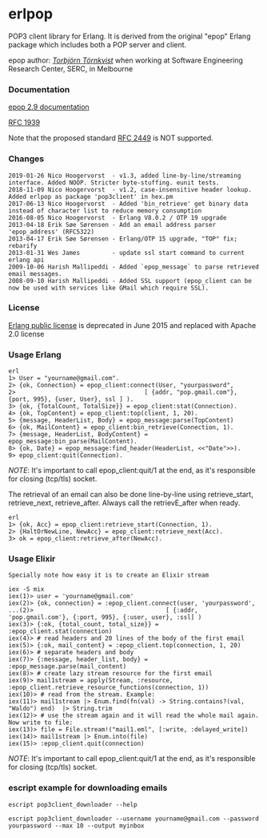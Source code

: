 erlpop
============

POP3 client library for Erlang. It is derived from the original "epop" Erlang package which includes both a POP server and client.

epop author: [*Torbjörn Törnkvist*](https://web.archive.org/web/19990202132504/http://www.serc.rmit.edu.au/~tobbe) when working at Software Engineering Research Center, SERC, in Melbourne

### Documentation ###

[epop 2.9 documentation](https://nico-amsterdam.github.io/erlpop/epop_client.html)

[RFC 1939](https://tools.ietf.org/html/rfc1939)

Note that the proposed standard [RFC 2449](https://tools.ietf.org/html/rfc2449) is NOT supported.

### Changes ###
    2019-01-26 Nico Hoogervorst  - v1.3, added line-by-line/streaming interface. Added NOOP. Stricter byte-stuffing. eunit tests.
    2018-11-09 Nico Hoogervorst  - v1.2, case-insensitive header lookup. Added erlpop as package 'pop3client' in hex.pm
    2017-06-13 Nico Hoogervorst  - Added 'bin_retrieve' get binary data instead of character list to reduce memory consumption
    2016-08-05 Nico Hoogervorst  - Erlang V8.0.2 / OTP 19 upgrade
    2013-04-18 Erik Søe Sørensen - Add an email address parser 'epop_address' (RFC5322)
    2013-04-17 Erik Søe Sørensen - Erlang/OTP 15 upgrade, "TOP" fix; rebarify
    2013-01-31 Wes James         - update ssl start command to current erlang api 
    2009-10-06 Harish Mallipeddi - Added `epop_message` to parse retrieved email messages.
    2008-09-10 Harish Mallipeddi - Added SSL support (epop_client can be now be used with services like GMail which require SSL).

### License ###

[Erlang public license](https://en.wikipedia.org/wiki/Erlang_Public_License) is deprecated in June 2015 and replaced with Apache 2.0 license


### Usage Erlang ###

    erl
    1> User = "yourname@gmail.com".
    2> {ok, Connection} = epop_client:connect(User, "yourpassword",
    2>                                    [ {addr, "pop.gmail.com"}, {port, 995}, {user, User}, ssl ] ).
    3> {ok, {TotalCount, TotalSize}} = epop_client:stat(Connection).
    4> {ok, TopContent} = epop_client:top(client, 1, 20).
    5> {message, HeaderList, Body} = epop_message:parse(TopContent)
    6> {ok, MailContent} = epop_client:bin_retrieve(Connection, 1).
    7> {message, HeaderList, BodyContent} = epop_message:bin_parse(MailContent).
    8> {ok, Date} = epop_message:find_header(HeaderList, <<"Date">>). 
    9> epop_client:quit(Connection).

  *NOTE*: It's important to call epop_client:quit/1 at the end, as it's responsible for closing (tcp/tls) socket.
  
  The retrieval of an email can also be done line-by-line using retrieve_start, retrieve_next, retrieve_after. 
  Always call the retrievE_after when ready. 
  
    erl
    1> {ok, Acc} = epop_client:retrieve_start(Connection, 1).
    2> {HaltOrNewLine, NewAcc} = epop_client:retrieve_next(Acc).
    3> ok = epop_client:retrieve_after(NewAcc).
     

### Usage Elixir ###

    Specially note how easy it is to create an Elixir stream

    iex -S mix
    iex(1)> user = 'yourname@gmail.com'
    iex(2)> {ok, connection} = :epop_client.connect(user, 'yourpassword', 
    ...(2)>                                     [ {:addr, 'pop.gmail.com'}, {:port, 995}, {:user, user}, :ssl] )
    iex(3)> {:ok, {total_count, total_size}} = :epop_client.stat(connection)
    iex(4)> # read headers and 20 lines of the body of the first email
    iex(5)> {:ok, mail_content} = :epop_client.top(connection, 1, 20)
    iex(6)> # separate headers and body
    iex(7)> {:message, header_list, body} = :epop_message.parse(mail_content)
    iex(8)> # create lazy stream resource for the first email
    iex(9)> mail1stream = apply(Stream, :resource, :epop_client.retrieve_resource_functions(connection, 1))
    iex(10)> # read from the stream. Example:
    iex(11)> mail1stream |> Enum.find(fn(val) -> String.contains?(val, "Waldo") end)  |> String.trim
    iex(12)> # use the stream again and it will read the whole mail again. Now write to file:
    iex(13)> file = File.stream!("mail1.eml", [:write, :delayed_write])
    iex(14)> mail1stream |> Enum.into(file)
    iex(15)> :epop_client.quit(connection)

  *NOTE*: It's important to call epop_client:quit/1 at the end, as it's responsible for closing (tcp/tls) socket.
  
### escript example for downloading emails ###

    escript pop3client_downloader --help
    
    escript pop3client_downloader --username yourname@gmail.com --password yourpassword --max 10 --output myinbox
    
    

